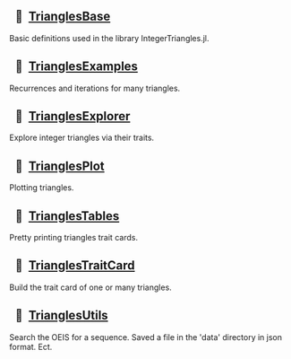 
##   🔶  [TrianglesBase](https://github.com/OpenLibMathSeq/IntegerTriangles.jl/blob/master/src/TrianglesBase.jl)

Basic definitions used in the library IntegerTriangles.jl.

##   🔶  [TrianglesExamples](https://github.com/OpenLibMathSeq/IntegerTriangles.jl/blob/master/src/TrianglesExamples.jl)

Recurrences and iterations for many triangles.

##   🔶  [TrianglesExplorer](https://github.com/OpenLibMathSeq/IntegerTriangles.jl/blob/master/src/TrianglesExplorer.jl)

Explore integer triangles via their traits.

##   🔶  [TrianglesPlot](https://github.com/OpenLibMathSeq/IntegerTriangles.jl/blob/master/src/TrianglesPlot.jl)

Plotting triangles.

##   🔶  [TrianglesTables](https://github.com/OpenLibMathSeq/IntegerTriangles.jl/blob/master/src/TrianglesTables.jl)

Pretty printing triangles trait cards.

##   🔶  [TrianglesTraitCard](https://github.com/OpenLibMathSeq/IntegerTriangles.jl/blob/master/src/TrianglesTraitCard.jl)

Build the trait card of one or many triangles.

##   🔶  [TrianglesUtils](https://github.com/OpenLibMathSeq/IntegerTriangles.jl/blob/master/src/TrianglesUtils.jl)

Search the OEIS for a sequence. Saved a file in the 'data' directory in json format. Ect.
